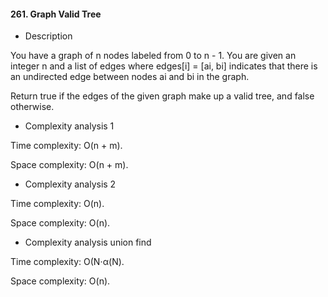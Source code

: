 #### 261. Graph Valid Tree

* Description

You have a graph of n nodes labeled from 0 to n - 1. You are given an integer n and a list of edges where edges[i] = [ai, bi] indicates that there is an undirected edge between nodes ai and bi in the graph.

Return true if the edges of the given graph make up a valid tree, and false otherwise.

* Complexity analysis 1

Time complexity: O(n + m).

Space complexity: O(n + m).

* Complexity analysis 2

Time complexity: O(n).

Space complexity: O(n).

* Complexity analysis union find

Time complexity: O(N⋅α(N).

Space complexity: O(n).